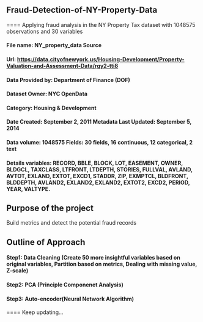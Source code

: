 ## Fraud-Detection-of-NY-Property-Data
====
Applying fraud analysis in the NY Property Tax dataset with 1048575 observations and 30 variables

#### File name: NY_property_data Source 
#### Url: https://data.cityofnewyork.us/Housing-Development/Property-Valuation-and-Assessment-Data/rgy2-tti8
#### Data Provided by: Department of Finance (DOF)
#### Dataset Owner: NYC OpenData 
#### Category: Housing & Development

#### Date Created: September 2, 2011 Metadata Last Updated: September 5, 2014
#### Data volume: 1048575 Fields: 30 fields, 16 continuous, 12 categorical, 2 text 
#### Details variables: RECORD, BBLE, BLOCK, LOT, EASEMENT, OWNER, BLDGCL, TAXCLASS, LTFRONT, LTDEPTH, STORIES, FULLVAL, AVLAND, AVTOT, EXLAND, EXTOT, EXCD1, STADDR, ZIP, EXMPTCL, BLDFRONT, BLDDEPTH, AVLAND2, EXLAND2, EXLAND2, EXTOT2, EXCD2, PERIOD, YEAR, VALTYPE.
##
## Purpose of the project
Build metrics and detect the potential fraud records
##
## Outline of Approach
#### Step1: Data Cleaning (Create 50 more insightful variables based on original variables, Partition based on metrics, Dealing with missing value, Z-scale)
#### Step2: PCA (Principle Componenet Analysis)
#### Step3: Auto-encoder(Neural Network Algorithm)

====
Keep updating...
